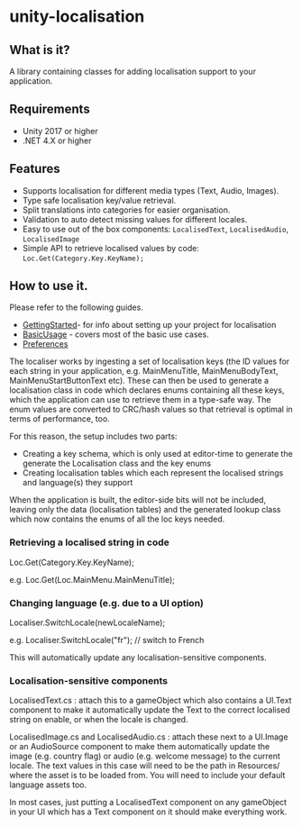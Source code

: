# unity-localisation

## What is it?
A library containing classes for adding localisation support to your application.

## Requirements
* Unity 2017 or higher
* .NET 4.X or higher

## Features
* Supports localisation for different media types (Text, Audio, Images).
* Type safe localisation key/value retrieval.
* Split translations into categories for easier organisation.
* Validation to auto detect missing values for different locales.
* Easy to use out of the box components: `LocalisedText`, `LocalisedAudio`, `LocalisedImage`
* Simple API to retrieve localised values by code: `Loc.Get(Category.Key.KeyName);`

## How to use it.
Please refer to the following guides.
* [GettingStarted](./Docs/GettingStarted.md)- for info about setting up your project for localisation
* [BasicUsage](./Docs/BasicUsage.md) - covers most of the basic use cases.
* [Preferences](./Docs/Preferences.md)

The localiser works by ingesting a set of localisation keys (the ID values for each string in your application, e.g. MainMenuTitle, MainMenuBodyText, MainMenuStartButtonText etc). These can then be used to generate a localisation class in code which declares enums containing all these keys, which the application can use to retrieve them in a type-safe way. The enum values are converted to CRC/hash values so that retrieval is optimal in terms of performance, too.

For this reason, the setup includes two parts:
* Creating a key schema, which is only used at editor-time to generate the generate the Localisation class and the key enums
* Creating localisation tables which each represent the localised strings and language(s) they support

When the application is built, the editor-side bits will not be included, leaving only the data (localisation tables) and the generated lookup class which now contains the enums of all the loc keys needed.


### Retrieving a localised string in code

Loc.Get(Category.Key.KeyName);

e.g. Loc.Get(Loc.MainMenu.MainMenuTitle);

### Changing language (e.g. due to a UI option)

Localiser.SwitchLocale(newLocaleName);

e.g. Localiser.SwitchLocale("fr"); // switch to French

This will automatically update any localisation-sensitive components.

### Localisation-sensitive components

LocalisedText.cs : attach this to a gameObject which also contains a UI.Text component to make it automatically update the Text to the correct localised string on enable, or when the locale is changed.

LocalisedImage.cs and LocalisedAudio.cs : attach these next to a UI.Image or an AudioSource component to make them automatically update the image (e.g. country flag) or audio (e.g. welcome message) to the current locale. The text values in this case will need to be the path in Resources/ where the asset is to be loaded from. You will need to include your default language assets too.

In most cases, just putting a LocalisedText component on any gameObject in your UI which has a Text component on it should make everything work.